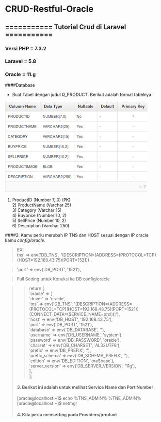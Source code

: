 # CRUD-Restful-Oracle


## =========== Tutorial Crud di Laravel ===========

### Versi PHP = 7.3.2
### Laravel = 5.8
### Oracle = 11.g

####Database

- Buat Tabel dengan judul Q_PRODUCT. Berikut adalah format tabelnya :  

![gambar db](https://github.com/residwi/CRUD-Restful-Oracle/blob/master/oracle-crud/storage/db.png)
  
1) ProductID (Number 7, 0) (PK)  
		2) ProductName (Varchar 25)  
		3) Category (Varchar 15)  
		4) Buyprice (Number 10, 2)  
		5) SellPrice (Number 10, 2)  
		6) Description (Varchar 250)   
   
 ####2. Kamu perlu merubah IP TNS dan HOST sesuai dengan IP oracle kamu *config/oracle*.  
    
  > EX:  
>tns'            => env('DB_TNS', '(DESCRIPTION=(ADDRESS=(PROTOCOL=TCP)(HOST=192.168.43.75)(PORT=1521)) .  

>'port'           => env('DB_PORT', '1521'),  

>Full Setting untuk Koneksi ke DB config/oracle  
  
><?php  
  
>return [  
 >   'oracle' => [  
  >      'driver'         => 'oracle',   
   >     'tns'            => env('DB_TNS', '(DESCRIPTION=(ADDRESS=(PROTOCOL=TCP)(HOST=192.168.43.75)(PORT=1521)) (CONNECT_DATA=(SERVICE_NAME=orcl)))'),  
   >     'host'           => env('DB_HOST', '192.168.43.75'),  
   >    'port'           => env('DB_PORT', '1521'),  
   >   'database'       => env('DB_DATABASE', ''),  
   >  'username'       => env('DB_USERNAME', 'system'),  
   > 'password'       => env('DB_PASSWORD', 'oracle'),  
   > 'charset'        => env('DB_CHARSET', 'AL32UTF8'),  
   > 'prefix'         => env('DB_PREFIX', ''),  
   > 'prefix_schema'  => env('DB_SCHEMA_PREFIX', ''),  
   > 'edition'        => env('DB_EDITION', 'ora$base'),  
   > 'server_version' => env('DB_SERVER_VERSION', '11g'),  
   > ],  
> ];  
     
   
#### 3. Berikut ini adalah untuk melihat Service Name dan Port Number

[oracle@localhost ~]$ echo %TNS_ADMIN%
%TNE_ADMIN%
[oracle@localhost ~]$ netmgr


#### 4. Kita perlu mensetting pada Providers/product

<?php

namespace App;

use Yajra\Oci8\Eloquent\OracleEloquent as Eloquent;

class Product extends Eloquent {

    public $table = 'obe.q_product';

    protected $primaryKey = 'productid';

    public $guarded = [];

    public $timestamps = false;

    // define binary/blob fields
    public $binaries = ['productimage'];

    // define the sequence name used for incrementing
    // default value would be {table}_{primaryKey}_seq if not set
    public $sequence = 'OBE.Q_PRODUCT_SEQ';

}

Pada bagian “$table” kamu memasukkan Sequence dari table kamu, perlu menambahkan “obe” sebelum table. 

Pada bagian “$PrimaryKey” kamu memasukkan primary key  table kamu. 

#### 5. Seting RestFull pada Oracle
![gambar RestFull](https://github.com/residwi/CRUD-Restful-Oracle/blob/master/oracle-crud/storage/Screenshot%20at%202019-07-06%2016-30-34.png)

DELETE
![gambar DELETE](https://github.com/residwi/CRUD-Restful-Oracle/blob/master/oracle-crud/storage/Screenshot%20at%202019-07-06%2016-31-39.png)
Query:

begin 
delete from q_product where productid=:id
end;

#### 6. Setting Get Product
![gambar Get Product] (https://github.com/residwi/CRUD-Restful-Oracle/blob/master/oracle-crud/storage/get.png)
Query :
select * from q_product

#### 7. Setting Post Product
![gambar POST Product] (https://github.com/residwi/CRUD-Restful-Oracle/blob/master/oracle-crud/storage/POST.png)
Query:
begin
insert into q_product (productid, buyprice, sellprice, description)
values
(:productid, :productname, :category, :buyprice, :sellprice, :description)
end;


#### 8. put product
![gambar Put product] (https://github.com/residwi/CRUD-Restful-Oracle/blob/master/oracle-crud/storage/Screenshot%20at%202019-07-06%2016-44-14.png)

Query:
begin
update q_product set :productname, :category, :buyprice, :sellprice,  :description where productid= :id
end;

